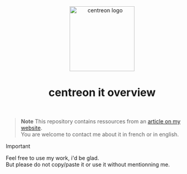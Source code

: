 <div align="center"> 
  <img src="https://www.centreon.com/wp-content/themes/centreon/public/images/LogoCentreon.566841.png" alt="centreon logo" width="170">
  <h1>centreon it overview</h1>
  <br>
</div>

> **Note** 
> This repository contains ressources from an [article on my website](https://xeylou.fr/posts/centreon-it-overview).  
> You are welcome to contact me about it in french or in english.

> [!IMPORTANT]  
> Feel free to use my work, i'd be glad.  
> But please do not copy/paste it or use it without mentionning me.